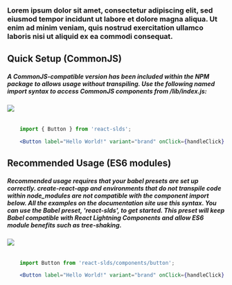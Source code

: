 ### Lorem ipsum dolor sit amet, consectetur adipiscing elit, sed eiusmod tempor incidunt ut labore et dolore magna aliqua. Ut enim ad minim veniam, quis nostrud exercitation ullamco laboris nisi ut aliquid ex ea commodi consequat.

## Quick Setup (CommonJS)

##### A CommonJS-compatible version has been included within the NPM package to allows usage without transpiling. Use the following named import syntax to access CommonJS components from /lib/index.js:

![](images/windows-actions.svg)
######  
```jsx static
    import { Button } from 'react-slds';

    <Button label="Hello World!" variant="brand" onClick={handleClick} />

```

## Recommended Usage (ES6 modules)

##### Recommended usage requires that your babel presets are set up correctly. create-react-app and environments that do not transpile code within node_modules are not compatible with the component import below. All the examples on the documentation site use this syntax. You can use the Babel preset, 'react-slds', to get started. This preset will keep Babel compatible with React Lightning Components and allow ES6 module benefits such as tree-shaking.

![](images/windows-actions.svg)
######  
```jsx static
    import Button from 'react-slds/components/button';

    <Button label="Hello World!" variant="brand" onClick={handleClick} />

```
